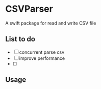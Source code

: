 # CSVParser
A swift package for read and write CSV file

## List to do

- [ ] concurrent parse csv
- [ ] improve performance
- [ ] 

## Usage
